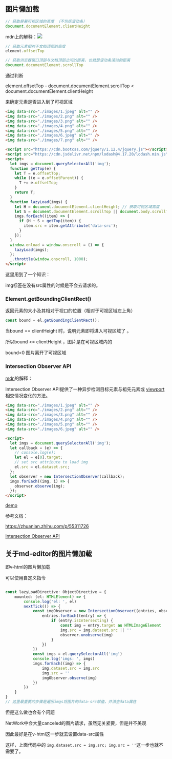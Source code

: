 ## 图片懒加载

```js
// 获取屏幕可视区域的高度 （不包括滚动条）
document.documentElement.clientHeight
```

mdn上的解释：![](https://pic3.zhimg.com/80/v2-7c07f86264b2c3eb576d7903dd35ea0e_1440w.png)

```js
// 获取元素相对于文档顶部的高度
element.offsetTop
```



```js
// 获取浏览器窗口顶部与文档顶部之间的距离，也就是滚动条滚动的距离
document.documentElement.scrollTop
```



通过判断

element.offsetTop - document.documentElement.scrollTop < document.documentElement.clientHeight

来确定元素是否进入到了可视区域

```html
<img data-src="./images/1.jpeg" alt="" />
<img data-src="./images/2.png" alt="" />
<img data-src="./images/3.png" alt="" />
<img data-src="./images/4.png" alt="" />
<img data-src="./images/5.png" alt="" />
<img data-src="./images/6.jpeg" alt="" />
<img data-src="./images/7.png" alt="" />

<script src="https://cdn.bootcss.com/jquery/1.12.4/jquery.js"></script>
<script src="https://cdn.jsdelivr.net/npm/lodash@4.17.20/lodash.min.js"></script>
<script>
  let imgs = document.querySelectorAll('img');
  function getTop(e) {
    let T = e.offsetTop;
    while ((e = e.offsetParent)) {
      T += e.offsetTop;
    }
    return T;
  }
  function lazyLoad(imgs) {
    let H = document.documentElement.clientHeight; // 获取可视区域高度
    let S = document.documentElement.scrollTop || document.body.scrollTop;
    imgs.forEach((item) => {
      if (H + S > getTop(item)) {
        item.src = item.getAttribute('data-src');
      }
    });
  }
  window.onload = window.onscroll = () => {
    lazyLoad(imgs);
  };
  _.throttle(window.onscroll, 1000);
</script>
```

这里用到了一个知识：

img标签在没有src属性的时候是不会去请求的。

### Element.getBoundingClientRect()

返回元素的大小及其相对于视口的位置（相对于可视区域左上角）

```js
const bound = el.getBoundingClientRect();
```

当bound == clientHeight 时，说明元素即将进入可视区域了 。

所以bound <= clientHeight ，图片是在可视区域内的

bound<0 图片离开了可视区域

### Intersection Observer API

[mdn](https://developer.mozilla.org/zh-CN/docs/Web/API/IntersectionObserver)的解释：

Intersection Observer API提供了一种异步检测目标元素与祖先元素或 [viewport](https://developer.mozilla.org/zh-CN/docs/Glossary/Viewport) 相交情况变化的方法。

```html
<img data-src="./images/1.jpeg" alt="" />
<img data-src="./images/2.png" alt="" />
<img data-src="./images/3.png" alt="" />
<img data-src="./images/4.png" alt="" />
<img data-src="./images/5.png" alt="" />
<img data-src="./images/6.jpeg" alt="" />

<script>
  let imgs = document.querySelectorAll('img');
  let callback = (e) => {
    // console.log(e);
    let el = e[0].target;
    // set src attribute to load img
    el.src = el.dataset.src;
  };
  let observer = new IntersectionObserver(callback);
  imgs.forEach((img, i) => {
    observer.observe(img);
  });
</script>
```

[demo](https://github.com/fncheng/js-learn/blob/master/Pic-Lazyload/Intersection_Observer_API.html)



参考文档：

https://zhuanlan.zhihu.com/p/55311726

[Intersection Observer API](https://developer.mozilla.org/zh-CN/docs/Web/API/Element/getBoundingClientRect)





## 关于md-editor的图片懒加载

即v-html的图片懒加载

可以使用自定义指令

```ts

const lazyLoadDirective: ObjectDirective = {
    mounted: (el: HTMLElement) => {
        console.log('el: ', el)
        nextTick(() => {
            const imgObserver = new IntersectionObserver((entries, observer) => {
                entries.forEach((entry) => {
                    if (entry.isIntersecting) {
                        const img = entry.target as HTMLImageElement
                        img.src = img.dataset.src || ''
                        observer.unobserve(img)
                    }
                })
            })
            const imgs = el.querySelectorAll('img')
            console.log('imgs: ', imgs)
            imgs.forEach((img) => {
                img.dataset.src = img.src
                img.src = ''
                imgObserver.observe(img)
            })
        })
    }
}
// 这里最重要的步骤是遍历imgs将图片的data-src赋值，并清空data属性
```

但是这么做也会有个问题

NetWork中会大量canceled的图片请求，虽然无关紧要，但是并不美观

因此最好是在v-html这一步就去设置data-src属性

这样，上面代码中的 `img.dataset.src = img.src; img.src = ''`这一步也就不需要了。
